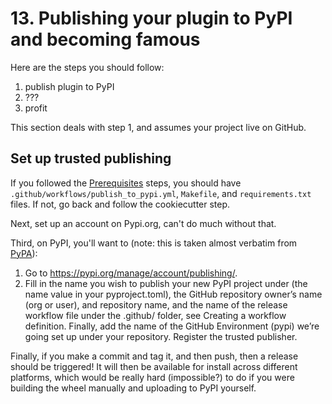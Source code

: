 # 13. Publishing your plugin to PyPI and becoming famous

Here are the steps you should follow:

1. publish plugin to PyPI
2. ???
3. profit

This section deals with step 1, and assumes your project live on GitHub.

## Set up trusted publishing

If you followed the [Prerequisites] steps, you should have `.github/workflows/publish_to_pypi.yml`,
`Makefile`, and `requirements.txt` files. If not, go back and follow the cookiecutter step.

Next, set up an account on Pypi.org, can't do much without that.

Third, on PyPI, you'll want to (note: this is taken almost verbatim from [PyPA](https://packaging.python.org/en/latest/guides/publishing-package-distribution-releases-using-github-actions-ci-cd-workflows/#configuring-trusted-publishing)):

  1. Go to https://pypi.org/manage/account/publishing/.
  2. Fill in the name you wish to publish your new PyPI project under (the name value in your pyproject.toml), the GitHub repository owner’s name (org or user), and repository name, and the name of the release workflow file under the .github/ folder, see Creating a workflow definition. Finally, add the name of the GitHub Environment (pypi) we’re going set up under your repository. Register the trusted publisher.

Finally, if you make a commit and tag it, and then push, then a release should be triggered! It will then be
available for install across different platforms, which would be really hard (impossible?) to do if you were building
the wheel manually and uploading to PyPI yourself.

  [Prerequisites]: ../prerequisites/